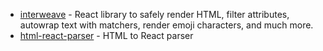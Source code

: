 - [interweave](https://github.com/milesj/interweave) - React library to safely render HTML, filter attributes, autowrap text with matchers, render emoji characters, and much more.
- [html-react-parser](https://github.com/remarkablemark/html-react-parser) - HTML to React parser
